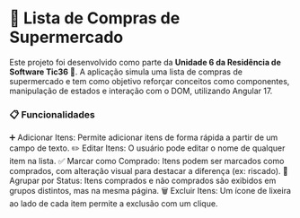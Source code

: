 # 🛒 Lista de Compras de Supermercado
Este projeto foi desenvolvido como parte da **Unidade 6 da Residência de Software Tic36 🚀**. A aplicação simula uma lista de compras de supermercado e tem como objetivo reforçar conceitos como componentes, manipulação de estados e interação com o DOM, utilizando Angular 17.

### 📋 Funcionalidades
➕ Adicionar Itens: Permite adicionar itens de forma rápida a partir de um campo de texto.
✏️ Editar Itens: O usuário pode editar o nome de qualquer item na lista.
✅ Marcar como Comprado: Itens podem ser marcados como comprados, com alteração visual para destacar a diferença (ex: riscado).
📂 Agrupar por Status: Itens comprados e não comprados são exibidos em grupos distintos, mas na mesma página.
🗑️ Excluir Itens: Um ícone de lixeira ao lado de cada item permite a exclusão com um clique.
